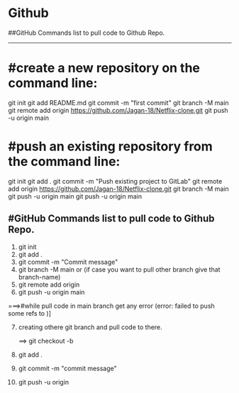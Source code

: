 # Github

##GitHub Commands list to pull code to Github Repo.
***************************************************

#create a new repository on the command line:
=============================================
git init
git add README.md
git commit -m "first commit"
git branch -M main
git remote add origin https://github.com/Jagan-18/Netflix-clone.git
git push -u origin main




#push an existing repository from the command line:
====================================================
git init
git add .
git commit -m "Push existing project to GitLab"
git remote add origin https://github.com/Jagan-18/Netflix-clone.git
git branch -M main
git push -u origin main
git push -u origin main




#GitHub Commands list to pull code to Github Repo.
---------------------------------------------------

1. git init
2. git add .
3. git commit -m "Commit message"
4. git branch -M main or (if case you want to pull other branch give that branch-name)
5. git remote add origin <GitHub link>
6. git push -u origin main

 ===>#while pull code in main branch get any error (error: failed to push some refs to <Git-url>)]
 
7. creating othere git branch and pull code to there.

   ==> git checkout -b <New-BranchName>
8. git add .
9. git commit -m "commit message"
10. git push -u origin <New BranchName>
